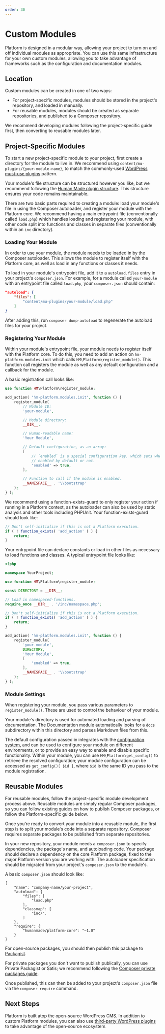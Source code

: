 ```yaml
---
order: 30
---
```

# Custom Modules

Platform is designed in a modular way, allowing your project to turn on and off individual modules as appropriate. You can use this same infrastructure for your own custom modules, allowing you to take advantage of frameworks such as the configuration and documentation modules.


## Location

Custom modules can be created in one of two ways:

* For project-specific modules, modules should be stored in the project's repository, and loaded in manually.
* For reusable modules, modules should be created as separate repositories, and published to a Composer repository.

We recommend developing modules following the project-specific guide first, then converting to reusable modules later.


## Project-Specific Modules

To start a new project-specific module to your project, first create a directory for the module to live in. We recommend using `content/mu-plugins/{your-module-name}`, to match the commonly-used [WordPress must-use plugins](https://codex.wordpress.org/Must_Use_Plugins) pattern.

Your module's file structure can be structured however you like, but we recommend following the [Human Made plugin structure](https://engineering.hmn.md/standards/structure/#plugin-structure). This structure ensures your code remains maintainable.

There are two basic parts required to creating a module: load your module's file in using the Composer autoloader, and register your module with the Platform core. We recommend having a main entrypoint file (conventionally called `load.php`) which handles loading and registering your module, with other code split into functions and classes in separate files (conventionally within an `inc` directory).


### Loading Your Module

In order to use your module, the module needs to be loaded in by the Composer autoloader. This allows the module to register itself with the Platform core, as well as load in any functions or classes it needs.

To load in your module's entrypoint file, add it to a `autoload.files` entry in your project's `composer.json`. For example, for a module called `your-module` with an entrypoint file called `load.php`, your `composer.json` should contain:

```json
"autoload": {
    "files": [
        "content/mu-plugins/your-module/load.php"
    ]
}
```

After adding this, run `composer dump-autoload` to regenerate the autoload files for your project.


### Registering Your Module

Within your module's entrypoint file, your module needs to register itself with the Platform core. To do this, you need to add an action on `hm-platform.modules.init` which calls `HM\Platform\register_module()`. This function call registers the module as well as any default configuration and a callback for the module.

A basic registration call looks like:

```php
use function HM\Platform\register_module;

add_action( 'hm-platform.modules.init', function () {
	register_module(
		// Module ID:
		'your-module',

		// Module directory:
		__DIR__,

		// Human-readable name:
		'Your Module',

		// Default configuration, as an array:
		[
			// `enabled` is a special configuration key, which sets whether the module is
			// enabled by default or not.
			'enabled' => true,
		],

		// Function to call if the module is enabled.
		__NAMESPACE__ . '\\bootstrap'
	);
} );
```

We recommend using a function-exists-guard to only register your action if running in a Platform context, as the autoloader can also be used by static analysis and other tools including PHPUnit. Your function-exists-guard should look like:

```php
// Don't self-initialize if this is not a Platform execution.
if ( ! function_exists( 'add_action' ) ) {
	return;
}
```

Your entrypoint file can declare constants or load in other files as necessary to load functions and classes. A typical entrypoint file looks like:

```php
<?php

namespace YourProject;

use function HM\Platform\register_module;

const DIRECTORY = __DIR__;

// Load in namespaced-functions.
require_once __DIR__ . '/inc/namespace.php';

// Don't self-initialize if this is not a Platform execution.
if ( ! function_exists( 'add_action' ) ) {
	return;
}

add_action( 'hm-platform.modules.init', function () {
	register_module(
		'your-module',
		DIRECTORY,
		'Your Module',
		[
			'enabled' => true,
		],
		__NAMESPACE__ . '\\bootstrap'
	);
} );
```


### Module Settings

When registering your module, you pass various parameters to `register_module()`. These are used to control the behaviour of your module.

Your module's directory is used for automated loading and parsing of documentation. The Documentation module automatically looks for a `docs` subdirectory within this directory and parses Markdown files from this.

The default configuration passed in integrates with the [configuration system](configuration.md), and can be used to configure your module on different environments, or to provide an easy way to enable and disable specific functionality. Within your module, you can use `HM\Platform\get_config()` to retrieve the resolved configuration; your module configuration can be accessed as `get_config()[ $id ]`, where `$id` is the same ID you pass to the module registration.


## Reusable Modules

For reusable modules, follow the project-specific module development process above. Reusable modules are simply regular Composer packages, so you can follow existing guides on how to publish Composer packages, or follow the Platform-specific guide below.

Once you're ready to convert your module into a reusable module, the first step is to split your module's code into a separate repository. Composer requires separate packages to be published from separate repositories.

In your new repository, your module needs a `composer.json` to specify dependencies, the package's name, and autoloading code. Your package should declare a dependency on the core Platform package, fixed to the major Platform version you are working with. The autoloader specification should be migrated from your project's `composer.json` to the module's.

A basic `composer.json` should look like:

```
{
	"name": "company-name/your-project",
	"autoload": {
		"files": [
			"load.php"
		],
		"classmap": [
			"inc/",
		]
	},
	"require": {
		"humanmade/platform-core": "~1.0"
	}
}
```

For open-source packages, you should then publish this package to [Packagist](https://packagist.org/).

For private packages you don't want to publish publically, you can use Private Packagist or Satis; we recommend following the [Composer private packages guide](https://getcomposer.org/doc/articles/handling-private-packages-with-satis.md).

Once published, this can then be added to your project's `composer.json` file via the `composer require` command.


## Next Steps

Platform is built atop the open-source WordPress CMS. In addition to custom Platform modules, you can also use [third-party WordPress plugins](third-party-plugins.md) to take advantage of the open-source ecosystem.
